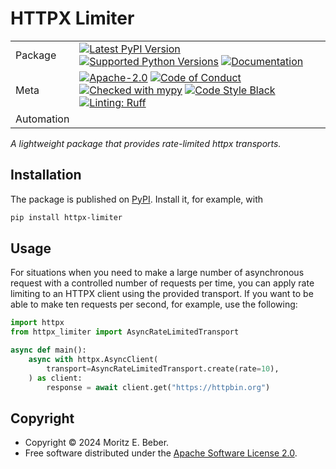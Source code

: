 # HTTPX Limiter

| |                                                                                                                                                                                                                                                                                                                                                                                                                                                                                                                                                                                                            |
|---|------------------------------------------------------------------------------------------------------------------------------------------------------------------------------------------------------------------------------------------------------------------------------------------------------------------------------------------------------------------------------------------------------------------------------------------------------------------------------------------------------------------------------------------------------------------------------------------------------------|
| Package | [![Latest PyPI Version](https://img.shields.io/pypi/v/httpx-limiter.svg)](https://pypi.org/project/httpx-limiter/) [![Supported Python Versions](https://img.shields.io/pypi/pyversions/httpx-limiter.svg)](https://pypi.org/project/httpx-limiter/) [![Documentation](https://readthedocs.org/projects/httpx-limiter/badge/?version=latest)](https://httpx-limiter.readthedocs.io/en/latest/?badge=latest)                                                                                                                                                                              |
| Meta | [![Apache-2.0](https://img.shields.io/pypi/l/httpx-limiter.svg)](LICENSE) [![Code of Conduct](https://img.shields.io/badge/Contributor%20Covenant-v2.0%20adopted-ff69b4.svg)](.github/CODE_OF_CONDUCT.md) [![Checked with mypy](https://www.mypy-lang.org/static/mypy_badge.svg)](https://mypy-lang.org/) [![Code Style Black](https://img.shields.io/badge/code%20style-black-000000.svg)](https://github.com/ambv/black) [![Linting: Ruff](https://img.shields.io/endpoint?url=https://raw.githubusercontent.com/charliermarsh/ruff/main/assets/badge/v2.json)](https://github.com/astral-sh/ruff) |
| Automation |                                                                                                                                                                                                                                                                                                                                                                                                                                       |

_A lightweight package that provides rate-limited httpx transports._

## Installation

The package is published on [PyPI](https://pypi.org/project/httpx-limiter/). Install it, for example, with

```sh
pip install httpx-limiter
```

## Usage

For situations when you need to make a large number of asynchronous request with a
controlled number of requests per time, you can apply rate limiting to an HTTPX client
using the provided transport. If you want to be able to make ten requests per second,
for example, use the following:

```python
import httpx
from httpx_limiter import AsyncRateLimitedTransport

async def main():
    async with httpx.AsyncClient(
        transport=AsyncRateLimitedTransport.create(rate=10),
    ) as client:
        response = await client.get("https://httpbin.org")
```

## Copyright

- Copyright © 2024 Moritz E. Beber.
- Free software distributed under the [Apache Software License 2.0](./LICENSE).
